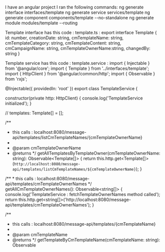 I have an angular project
I ran the following commands:
ng generate interface interfaces/template
ng generate service services/template
ng generate component components/template --no-standalone
ng generate module modules/template --routing

Template interface has this code :  template.ts : 
export interface Template {
    id: number,
    creationDate: string,
    cmTemplateName: string,
    cmTemplateCategory: string,
    cmTemplateContent: string,
    cmCampaignName: string,
    cmTemplateOwnerName:string,
    changedBy: string
}

Template service has this code : template.service :
import { Injectable } from '@angular/core';
import { Template } from '../interfaces/template';
import { HttpClient } from '@angular/common/http';
import { Observable } from 'rxjs';


@Injectable({
  providedIn: 'root'
})
export class TemplateService {

  constructor(private http: HttpClient) {
    console.log('TemplateService initialized');
   }

  // templates: Template[] = []; 
  
  /**
   * this calls : localhost:8080/message-api/templates/listCmTemplateNames/{cmTemplateOwnerName}
   * 
   * @param cmTemplateOwnerName 
   * @returns 
   */
  getAllTemplatesByTemplateOwner(cmTemplateOwnerName: string): Observable<Template[]> {
    return this.http.get<Template[]>(`http://localhost:8080/message-api/templates/listCmTemplateNames/${cmTemplateOwnerName}`);
  }

   /**
    * this calls : localhost:8080/message-api/templates/cmTemplateOwnerNames
    */
  getAllCmTemplateOwnerNames(): Observable<string[]> {
    console.log('TemplateService : fetchTemplateOwnerNames method called');
    return this.http.get<string[]>('http://localhost:8080/message-api/templates/cmTemplateOwnerNames');
  }

  /**
   * this calls : localhost:8080/message-api/templates/{cmTemplateName}
   * 
   * @param cmTemplateName 
   * @returns 
   */
  getTemplateByCmTemplateName(cmTemplateName: string): Observable<Template> {
    return this.http.get<Template>(`http://localhost:8080/message-api/templates/${cmTemplateName}`);
  }


  /**
   * this calls : localhost:8080/message-api/templates/{cmTemplateName}
   * 
   * @param cmTemplateName 
   */
  deleteTemplateByCmTemplateName(cmTemplateName: string): Observable<Template> { 
    return this.http.delete<Template>(`http://localhost:8080/message-api/templates/${cmTemplateName}`);
  }

  /**
   * this calls : localhost:8080/message-api/templates with POST
   * 
   * @param Template 
   * @param template 
   */
  createTemplate(template: Template): Observable<Template> {
    return this.http.post<Template>('http://localhost:8080/message-api/templates', template);
  }

  /**
   * this calls : localhost:8080/message-api/templates
   * 
   * @param template 
   */
  updateTemplate(template: Template): Observable<Template> {
    return this.http.put<Template>(`http://localhost:8080/message-api/templates`, template);
  }

}


template component has this code: template.component.ts :
import { Component, OnInit } from '@angular/core';
import { TemplateService } from '../../services/template.service';
// import { TemplateService } from './template.service';
import { Template } from '../../interfaces/template';

@Component({
  selector: 'app-template',
  templateUrl: './template.component.html',
  styleUrls: ['./template.component.css'] 
  // styleUrl: './template.component.css'
})
export class TemplateComponent implements OnInit {

  constructor(private templateService: TemplateService) { 
    console.log('TemplateComponent initialized');
  }

  templates: Template[] = []; 
  templateOwnerNames: string[] = [];

  ngOnInit(): void {
    

    this.fetchTemplates('DELL');
    this.fetchTemplateOwnerNames();
    
    template: this.getTemplateByCmTemplateName('exampleTemplateName');
    this.deleteTemplateByCmTemplateName('exampleTemplateName');

    this.createTemplate({ 
      id:-1,
      creationDate: '2024-03-25 10:00:00.000000',
      changedBy: 'Nico', 
      cmTemplateName: 'IBM_BlackFriday2024',
      cmTemplateCategory: 'Category1',
      cmTemplateContent: 'Template Content',
      cmCampaignName: 'Campaign1',
      cmTemplateOwnerName: 'IBM'
    });


    this.updateTemplate({ 
      id: 1,       
      creationDate: '2024-03-25 10:00:00.000000',
      changedBy: 'Nico', 
      cmTemplateName: 'DELL_BlackFriday2024',
      cmTemplateCategory: 'Category2',
      cmTemplateContent: 'Template Content',
      cmCampaignName: 'Campaign2',
      cmTemplateOwnerName: 'DELL'
    });    

 }


  /**  
   * Method to fetch templates by template owner name
   * 
   */
  fetchTemplates(cmTemplateOwnerName: string): void {
    this.templateService.getAllTemplatesByTemplateOwner(cmTemplateOwnerName)
      .subscribe({
        next: (templates: Template[]) => {
          this.templates = templates;
          console.log('All templates:', this.templates);
        },
        error: (error) => {
          console.error('Error fetching templates:', error);
        }
      });
  }


  /**
   * Method to fetch all template owner names
   */
  fetchTemplateOwnerNames(): void {
    this.templateService.getAllCmTemplateOwnerNames()
      .subscribe({
        next: (ownerNames: string[]) => {
          this.templateOwnerNames = ownerNames;
          console.log('All template owner names:', this.templateOwnerNames);
        },
        error: (error) => {
          console.error('Error fetching template owner names:', error);
        }
      });
  }




  getAllTemplatesByTemplateOwner(cmTemplateOwnerName: string): void {
    this.templateService.getAllTemplatesByTemplateOwner(cmTemplateOwnerName)
      .subscribe({
        next: (templates: Template[]) => {
          this.templates = templates;
          console.log('All templates:', this.templates);
        },
        error: (error) => {
          console.error('Error fetching templates:', error);
        }
      });
      
  }

  getAllCmTemplateOwnerNames(): void {
    this.templateService.getAllCmTemplateOwnerNames()
      .subscribe({
        next: (ownerNames: string[]) => {
          this.templateOwnerNames = ownerNames;
          console.log('All template owner names:', this.templateOwnerNames);
        },
        error: (error) => {
          console.error('Error fetching template owner names:', error);
        }
      });
  }

  getTemplateByCmTemplateName(cmTemplateName: string): void {
    this.templateService.getTemplateByCmTemplateName(cmTemplateName)
      .subscribe({
        next: (template: Template) => {
          console.log('Template by name:', template);
        },
        error: (error) => {
          console.error('Error fetching template by name:', error);
        }
      });
  }

  deleteTemplateByCmTemplateName(cmTemplateName: string): void {
    this.templateService.deleteTemplateByCmTemplateName(cmTemplateName)
      .subscribe({
        next: () => {
          console.log('Template deleted successfully.');
        },
        error: (error) => {
          console.error('Error deleting template:', error);
        }
      });
  }

  createTemplate(template: Template): void {
    this.templateService.createTemplate(template)
      .subscribe({
        next: (createdTemplate: Template) => {
          console.log('Template created successfully:', createdTemplate);
        },
        error: (error) => {
          console.error('Error creating template:', error);
        }
      });
  }

  updateTemplate(template: Template): void {
    this.templateService.updateTemplate(template)
      .subscribe({
        next: (updatedTemplate: Template) => {
          console.log('Template updated successfully:', updatedTemplate);
        },
        error: (error) => {
          console.error('Error updating template:', error);
        }
      });
  }




}

Template component html has this code " template.component.html :
<p>template works!</p>
<button (click)="fetchTemplateOwnerNames()">Fetch Template Owner Names</button>


Template module : has this code : template.module.ts :
import { NgModule } from '@angular/core';
import { CommonModule } from '@angular/common';

import { TemplateRoutingModule } from './template-routing.module';
import { TemplateService } from '../../services/template.service';
import { TemplateComponent } from '../../components/template/template.component';


@NgModule({
  declarations: [TemplateComponent],
  imports: [
    CommonModule,
    TemplateRoutingModule
  ],
  providers: [TemplateService]
})
export class TemplateModule { 
  constructor() {
    console.log('TemplateModule initialized');
  }
}

app component : has this code : app.component.ts :
import { Component } from '@angular/core';
import { TemplateService } from './services/template.service';

@Component({
  selector: 'app-root',
  templateUrl: './app.component.html',
  styleUrl: './app.component.css'
})
export class AppComponent {
  title = 'message-frontend';
  templateOwnerNames: string[] = []; 

  constructor(){
    console.log('AppComponent initialized');
  }

  // constructor(private templateService: TemplateService){} // this kills the page

  // ngOnInit(): void {
  //   console.log('AppComponent : ngOnInit method called');
  //   this.fetchTemplateOwnerNames();
  // }


  /**
   * Method is used to fetch all template owner names
   */
  // fetchTemplateOwnerNames(): void {
  //   console.log('AppComponent : fetchTemplateOwnerNames method called');
  //   this.templateService.getAllCmTemplateOwnerNames(); 
  // }

}

app component html has this code : app.component.html :
Under these lines :

      <h1>Hello, {{ title }}</h1>
      <p>Congratulations! Your app is running. 🎉</p>
We added
      <!-- Other content can go here -->
      <app-template></app-template>


